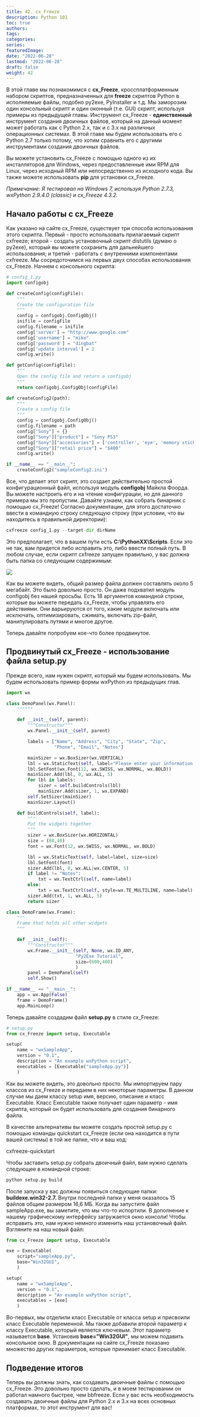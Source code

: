 ```yaml
---
title: 42. cx_Freeze
description: Python 101
toc: true
authors:
tags:
categories:
series:
featuredImage:
date: "2022-06-28"
lastmod: "2022-06-28"
draft: false
weight: 42
---
```


В этой главе мы познакомимся с **cx_Freeze**, кроссплатформенным набором скриптов, предназначенных для **freeze** скриптов Python в исполняемые файлы, подобно py2exe, PyInstaller и т.д. Мы заморозим один консольный скрипт и один оконный (т.е. GUI) скрипт, используя примеры из предыдущей главы. Инструмент cx_Freeze - **единственный** инструмент создания двоичных файлов, который на данный момент может работать как с Python 2.x, так и с 3.x на различных операционных системах. В этой главе мы будем использовать его с Python 2.7 только потому, что хотим сравнить его с другими инструментами создания двоичных файлов.

Вы можете установить cx_Freeze с помощью одного из их инсталляторов для Windows, через предоставленные ими RPM для Linux, через исходный RPM или непосредственно из исходного кода. Вы также можете использовать **pip** для установки cx_Freeze.

*Примечание: Я тестировал на Windows 7, используя Python 2.7.3, wxPython 2.9.4.0 (classic) и cx_Freeze 4.3.2.*

## Начало работы с cx_Freeze

Как указано на сайте cx_Freeze, существует три способа использования этого скрипта. Первый - просто использовать прилагаемый скрипт cxfreeze; второй - создать установочный скрипт distutils (думаю о py2exe), который вы можете сохранить для дальнейшего использования; и третий - работать с внутренними компонентами cxfreeze. Мы сосредоточимся на первых двух способах использования cx_Freeze. Начнем с консольного скрипта:

```python
# config_1.py
import configobj

def createConfig(configFile):
    """
    Create the configuration file
    """
    config = configobj.ConfigObj()
    inifile = configFile
    config.filename = inifile
    config['server'] = "http://www.google.com"
    config['username'] = "mike"
    config['password'] = "dingbat"
    config['update interval'] = 2
    config.write()

def getConfig(configFile):
    """
    Open the config file and return a configobj
    """
    return configobj.ConfigObj(configFile)

def createConfig2(path):
    """
    Create a config file
    """
    config = configobj.ConfigObj()
    config.filename = path
    config["Sony"] = {}
    config["Sony"]["product"] = "Sony PS3"
    config["Sony"]["accessories"] = ['controller', 'eye', 'memory stick']
    config["Sony"]["retail price"] = "$400"
    config.write()

if __name__ == "__main__":
    createConfig2("sampleConfig2.ini")
```

Все, что делает этот скрипт, это создает действительно простой конфигурационный файл, используя модуль **configobj** Майкла Фоорда. Вы можете настроить его и на чтение конфигурации, но для данного примера мы это пропустим. Давайте узнаем, как собрать бинарник с помощью cx_Freeze! Согласно документации, для этого достаточно ввести в командную строку следующую строку (при условии, что вы находитесь в правильной директории):

```python
cxfreeze config_1.py --target-dir dirName
```

Это предполагает, что в вашем пути есть **C:\PythonXX\Scripts**. Если это не так, вам придется либо исправить это, либо ввести полный путь. В любом случае, если скрипт cxfreeze запущен правильно, у вас должна быть папка со следующим содержимым:

![](../img/cx_config.ru.jpg)

Как вы можете видеть, общий размер файла должен составлять около 5 мегабайт. Это было довольно просто. Он даже подхватил модуль configobj без нашей просьбы. Есть 18 аргументов командной строки, которые вы можете передать cx_Freeze, чтобы управлять его действиями. Они варьируются от того, какие модули включать или исключать, оптимизировать, сжимать, включать zip-файл, манипулировать путями и многое другое.

Теперь давайте попробуем кое-что более продвинутое.

## Продвинутый cx_Freeze - использование файла setup.py

Прежде всего, нам нужен скрипт, который мы будем использовать. Мы будем использовать пример формы wxPython из предыдущих глав.

```python
import wx

class DemoPanel(wx.Panel):
    """"""

    def __init__(self, parent):
        """Constructor"""
        wx.Panel.__init__(self, parent)

        labels = ["Name", "Address", "City", "State", "Zip",
                  "Phone", "Email", "Notes"]

        mainSizer = wx.BoxSizer(wx.VERTICAL)
        lbl = wx.StaticText(self, label="Please enter your information here:")
        lbl.SetFont(wx.Font(12, wx.SWISS, wx.NORMAL, wx.BOLD))
        mainSizer.Add(lbl, 0, wx.ALL, 5)
        for lbl in labels:
            sizer = self.buildControls(lbl)
            mainSizer.Add(sizer, 1, wx.EXPAND)
        self.SetSizer(mainSizer)
        mainSizer.Layout()

    def buildControls(self, label):
        """
        Put the widgets together
        """
        sizer = wx.BoxSizer(wx.HORIZONTAL)
        size = (80,40)
        font = wx.Font(12, wx.SWISS, wx.NORMAL, wx.BOLD)

        lbl = wx.StaticText(self, label=label, size=size)
        lbl.SetFont(font)
        sizer.Add(lbl, 0, wx.ALL|wx.CENTER, 5)
        if label != "Notes":
            txt = wx.TextCtrl(self, name=label)
        else:
            txt = wx.TextCtrl(self, style=wx.TE_MULTILINE, name=label)
        sizer.Add(txt, 1, wx.ALL, 5)
        return sizer

class DemoFrame(wx.Frame):
    """
    Frame that holds all other widgets
    """

    def __init__(self):
        """Constructor"""
        wx.Frame.__init__(self, None, wx.ID_ANY,
                          "Py2Exe Tutorial",
                          size=(600,400)
                          )
        panel = DemoPanel(self)
        self.Show()

if __name__ == "__main__":
    app = wx.App(False)
    frame = DemoFrame()
    app.MainLoop()

```

Теперь давайте создадим файл **setup.py** в стиле cx_Freeze:

```python
# setup.py
from cx_Freeze import setup, Executable

setup(
    name = "wxSampleApp",
    version = "0.1",
    description = "An example wxPython script",
    executables = [Executable("sampleApp.py")]
    )
```

Как вы можете видеть, это довольно просто. Мы импортируем пару классов из cx_Freeze и передаем в них некоторые параметры. В данном случае мы даем классу setup имя, версию, описание и класс Executable. Класс Executable также получает один параметр - имя скрипта, который он будет использовать для создания бинарного файла.

В качестве альтернативы вы можете создать простой setup.py с помощью команды quickstart cx_Freeze (если она находится в пути вашей системы) в той же папке, что и ваш код:

cxfreeze-quickstart

Чтобы заставить setup.py собрать двоичный файл, вам нужно сделать следующее в командной строке:

```python
python setup.py build
```

После запуска у вас должны появиться следующие папки: **buildexe.win32-2.7.** Внутри последней папки у меня оказалось 15 файлов общим размером 16,6 МБ. Когда вы запустите файл sampleApp.exe, вы заметите, что мы что-то испортили. В дополнение к нашему графическому интерфейсу загружается окно консоли! Чтобы исправить это, нам нужно немного изменить наш установочный файл. Взгляните на наш новый файл:

```python
from cx_Freeze import setup, Executable

exe = Executable(
    script="sampleApp.py",
    base="Win32GUI",
    )

setup(
    name = "wxSampleApp",
    version = "0.1",
    description = "An example wxPython script",
    executables = [exe]
    )
```

Во-первых, мы отделили класс Executable от класса setup и присвоили класс Executable переменной. Мы также добавили второй параметр к классу Executable, который является ключевым. Этот параметр называется **base**. Установив **base="Win32GUI"**, мы можем подавить консольное окно. В документации на сайте cx_Freeze показано множество других параметров, которые принимает класс Executable.

## Подведение итогов

Теперь вы должны знать, как создавать двоичные файлы с помощью cx_Freeze. Это довольно просто сделать, и в моем тестировании он работал намного быстрее, чем bbfreeze. Если у вас есть необходимость создавать двоичные файлы для Python 2.x и 3.x на всех основных платформах, то этот инструмент для вас!
